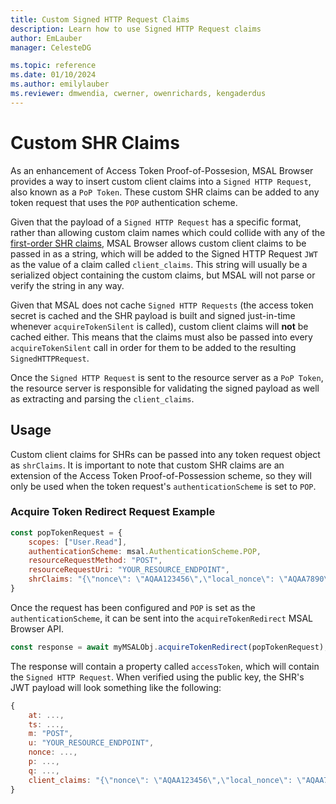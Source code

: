```yaml
---
title: Custom Signed HTTP Request Claims
description: Learn how to use Signed HTTP Request claims
author: EmLauber
manager: CelesteDG

ms.topic: reference
ms.date: 01/10/2024
ms.author: emilylauber
ms.reviewer: dmwendia, cwerner, owenrichards, kengaderdus
---
```


# Custom SHR Claims

As an enhancement of Access Token Proof-of-Possesion, MSAL Browser provides a way to insert custom client claims into a `Signed HTTP Request`, also known as a `PoP Token`. These custom SHR claims can be added to any token request that uses the `POP` authentication scheme.

Given that the payload of a `Signed HTTP Request` has a specific format, rather than allowing custom claim names which could collide with any of the [first-order SHR claims](https://tools.ietf.org/html/draft-ietf-oauth-signed-http-request-03#section-3), MSAL Browser allows custom client claims to be passed in as a string, which will be added to the Signed HTTP Request `JWT` as the value of a claim called `client_claims`. This string will usually be a serialized object containing the custom claims, but MSAL will not parse or verify the string in any way.

Given that MSAL does not cache `Signed HTTP Requests` (the access token secret is cached and the SHR payload is built and signed just-in-time whenever `acquireTokenSilent` is called), custom client claims will **not** be cached either. This means that the claims must also be passed into every `acquireTokenSilent` call in order for them to be added to the resulting `SignedHTTPRequest`.

Once the `Signed HTTP Request` is sent to the resource server as a `PoP Token`, the resource server is responsible for validating the signed payload as well as extracting and parsing the `client_claims`.

## Usage

Custom client claims for SHRs can be passed into any token request object as `shrClaims`. It is important to note that custom SHR claims are an extension of the Access Token Proof-of-Possession scheme, so they will only be used when the token request's `authenticationScheme` is set to `POP`.

### Acquire Token Redirect Request Example

```javascript
const popTokenRequest = {
    scopes: ["User.Read"],
    authenticationScheme: msal.AuthenticationScheme.POP,
    resourceRequestMethod: "POST",
    resourceRequestUri: "YOUR_RESOURCE_ENDPOINT",
    shrClaims: "{\"nonce\": \"AQAA123456\",\"local_nonce\": \"AQAA7890\"}"
}
```

Once the request has been configured and `POP` is set as the `authenticationScheme`, it can be sent into the `acquireTokenRedirect` MSAL Browser API.

```javascript
const response = await myMSALObj.acquireTokenRedirect(popTokenRequest);
```

The response will contain a property called `accessToken`, which will contain the `Signed HTTP Request`. When verified using the public key, the SHR's JWT payload will look something like the following:

```javascript
{
    at: ...,
    ts: ...,
    m: "POST",
    u: "YOUR_RESOURCE_ENDPOINT",
    nonce: ...,
    p: ...,
    q: ...,
    client_claims: "{\"nonce\": \"AQAA123456\",\"local_nonce\": \"AQAA7890\"}"
}
```
